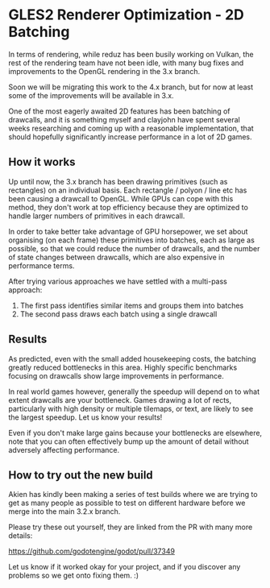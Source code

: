 # GLES2 Renderer Optimization - 2D Batching

In terms of rendering, while reduz has been busily working on Vulkan, the rest of the rendering team have not been idle, with many bug fixes and improvements to the OpenGL rendering in the 3.x branch.

Soon we will be migrating this work to the 4.x branch, but for now at least some of the improvements will be available in 3.x.

One of the most eagerly awaited 2D features has been batching of drawcalls, and it is something myself and clayjohn have spent several weeks researching and coming up with a reasonable implementation, that should hopefully significantly increase performance in a lot of 2D games.

## How it works

Up until now, the 3.x branch has been drawing primitives (such as rectangles) on an individual basis. Each rectangle / polyon / line etc has been causing a drawcall to OpenGL. While GPUs can cope with this method, they don't work at top efficiency because they are optimized to handle larger numbers of primitives in each drawcall.

In order to take better take advantage of GPU horsepower, we set about organising (on each frame) these primitives into batches, each as large as possible, so that we could reduce the number of drawcalls, and the number of state changes between drawcalls, which are also expensive in performance terms.

After trying various approaches we have settled with a multi-pass approach:

1) The first pass identifies similar items and groups them into batches
2) The second pass draws each batch using a single drawcall

## Results

As predicted, even with the small added housekeeping costs, the batching greatly reduced bottlenecks in this area. Highly specific benchmarks focusing on drawcalls show large improvements in performance.

In real world games however, generally the speedup will depend on to what extent drawcalls are your bottleneck. Games drawing a lot of rects, particularly with high density or multiple tilemaps, or text, are likely to see the largest speedup. Let us know your results!

Even if you don't make large gains because your bottlenecks are elsewhere, note that you can often effectively bump up the amount of detail without adversely affecting performance. 

## How to try out the new build

Akien has kindly been making a series of test builds where we are trying to get as many people as possible to test on different hardware before we merge into the main 3.2.x branch.

Please try these out yourself, they are linked from the PR with many more details:

https://github.com/godotengine/godot/pull/37349

Let us know if it worked okay for your project, and if you discover any problems so we get onto fixing them. :)

